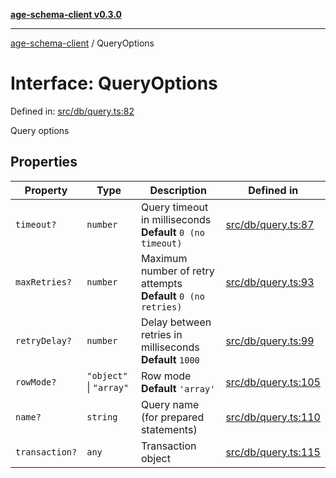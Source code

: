 [**age-schema-client v0.3.0**](../index.md)

***

[age-schema-client](../index.md) / QueryOptions

# Interface: QueryOptions

Defined in: [src/db/query.ts:82](https://github.com/standardbeagle/ageSchemaClient/blob/main/src/db/query.ts#L82)

Query options

## Properties

| Property | Type | Description | Defined in |
| ------ | ------ | ------ | ------ |
| <a id="timeout"></a> `timeout?` | `number` | Query timeout in milliseconds **Default** `0 (no timeout)` | [src/db/query.ts:87](https://github.com/standardbeagle/ageSchemaClient/blob/main/src/db/query.ts#L87) |
| <a id="maxretries"></a> `maxRetries?` | `number` | Maximum number of retry attempts **Default** `0 (no retries)` | [src/db/query.ts:93](https://github.com/standardbeagle/ageSchemaClient/blob/main/src/db/query.ts#L93) |
| <a id="retrydelay"></a> `retryDelay?` | `number` | Delay between retries in milliseconds **Default** `1000` | [src/db/query.ts:99](https://github.com/standardbeagle/ageSchemaClient/blob/main/src/db/query.ts#L99) |
| <a id="rowmode"></a> `rowMode?` | `"object"` \| `"array"` | Row mode **Default** `'array'` | [src/db/query.ts:105](https://github.com/standardbeagle/ageSchemaClient/blob/main/src/db/query.ts#L105) |
| <a id="name"></a> `name?` | `string` | Query name (for prepared statements) | [src/db/query.ts:110](https://github.com/standardbeagle/ageSchemaClient/blob/main/src/db/query.ts#L110) |
| <a id="transaction"></a> `transaction?` | `any` | Transaction object | [src/db/query.ts:115](https://github.com/standardbeagle/ageSchemaClient/blob/main/src/db/query.ts#L115) |
